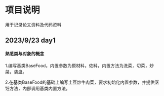 # 项目说明

用于记录论文资料及代码资料

## 2023/9/23 day1

#### 熟悉类与对象的概念

1.编写基类BaseFood，内置参数为原材料，佐料，内置方法为洗菜，切菜，炒菜，装盘。

2.在基类BaseFood的基础上编写土豆炒牛肉菜，要求初始化内置参数，并提供烹饪方法，内部调用基类内置方法。